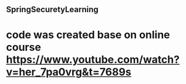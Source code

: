 ## SpringSecuretyLearning
# code was created base on online course https://www.youtube.com/watch?v=her_7pa0vrg&t=7689s
